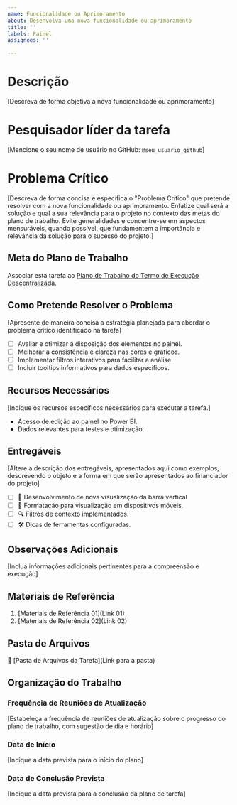 ```yaml
---
name: Funcionalidade ou Aprimoramento
about: Desenvolva uma nova funcionalidade ou aprimoramento
title: ''
labels: Painel
assignees: ''

---
```


# Descrição
[Descreva de forma objetiva a nova funcionalidade ou aprimoramento]

# Pesquisador líder da tarefa

[Mencione o seu nome de usuário no GitHub: `@seu_usuario_github`]

# Problema Crítico

[Descreva de forma concisa e específica o "Problema Crítico" que pretende resolver com a nova funcionalidade ou aprimoramento. Enfatize qual será a solução e qual a sua relevância para o projeto no contexto das metas do plano de trabalho. Evite generalidades e concentre-se em aspectos mensuráveis, quando possível, que fundamentem a importância e relevância da solução para o sucesso do projeto.]

## Meta do Plano de Trabalho

Associar esta tarefa ao [Plano de Trabalho do Termo de Execução Descentralizada](https://dsbr.org/wp-content/uploads/2023/09/Plano-de-Trabalho-do-Projeto.pdf).

## Como Pretende Resolver o Problema
[Apresente de maneira concisa a estratégia planejada para abordar o problema crítico identificado na tarefa]

- [ ] Avaliar e otimizar a disposição dos elementos no painel.
- [ ] Melhorar a consistência e clareza nas cores e gráficos.
- [ ] Implementar filtros interativos para facilitar a análise.
- [ ] Incluir tooltips informativos para dados específicos.

## Recursos Necessários
[Indique os recursos específicos necessários para executar a tarefa.]
- Acesso de edição ao painel no Power BI.
- Dados relevantes para testes e otimização.

## Entregáveis
[Altere a descrição dos entregáveis, apresentados aqui como exemplos, descrevendo o objeto e a forma em que serão apresentados ao financiador do projeto]

- [ ] 🚀 Desenvolvimento de nova visualização da barra vertical
- [ ] 📱 Formatação para visualização em dispositivos móveis.
- [ ] 🔍 Filtros de contexto implementados.
- [ ] 🛠️ Dicas de ferramentas configuradas.

## Observações Adicionais
[Inclua informações adicionais pertinentes para a compreensão e execução]

## Materiais de Referência

1. [Materiais de Referência 01](Link 01)
2. [Materiais de Referência 02](Link 02)

## Pasta de Arquivos
📁 [Pasta de Arquivos da Tarefa](Link para a pasta)

## Organização do Trabalho

### Frequência de Reuniões de Atualização
[Estabeleça a frequência de reuniões de atualização sobre o progresso do plano de trabalho, com sugestão de dia e horário]

### Data de Início
[Indique a data prevista para o início do plano]

### Data de Conclusão Prevista
[Indique a data prevista para a conclusão da plano de tarefa]
